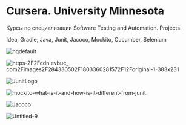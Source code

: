 # Cursera. University Minnesota

Курсы по специализации Software Testing and Automation.
Projects

Idea, Gradle, Java, Junit, Jacoco, Mockito, Cucumber, Selenium

![hqdefault](https://user-images.githubusercontent.com/66553252/116185561-86628280-a72a-11eb-8805-73801fdf25c4.jpg)

![https-2F2Fcdn evbuc_ com2Fimages2F284330502F1803360281572F12Foriginal-1-383x231](https://user-images.githubusercontent.com/66553252/116209258-65118e80-a74a-11eb-901a-2c7de26578f1.png)

![JunitLogo](https://user-images.githubusercontent.com/66553252/116185034-7e561300-a729-11eb-90b1-57466fe1eef6.png)

![mockito-what-is-it-and-how-is-it-different-from-junit](https://user-images.githubusercontent.com/66553252/116185205-d260f780-a729-11eb-8363-542a3935591b.png)

![Jacoco](https://user-images.githubusercontent.com/66553252/116185297-fe7c7880-a729-11eb-9816-242c83d7ba76.png)

![Untitled-9](https://user-images.githubusercontent.com/66553252/116207486-9c7f3b80-a748-11eb-9d4c-e5ac5bf50894.png)


